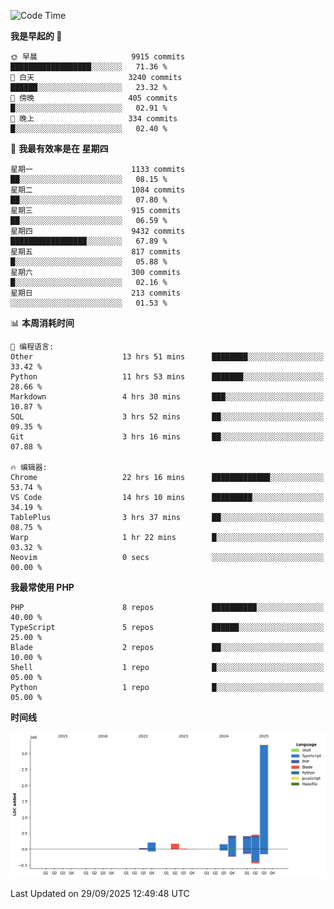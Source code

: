<!--START_SECTION:waka-->
![Code Time](http://img.shields.io/badge/Code%20Time-4%2C258%20hrs%2014%20mins-blue)

**我是早起的 🐤** 

```text
🌞 早晨                     9915 commits        ██████████████████░░░░░░░   71.36 % 
🌆 白天                     3240 commits        ██████░░░░░░░░░░░░░░░░░░░   23.32 % 
🌃 傍晚                     405 commits         █░░░░░░░░░░░░░░░░░░░░░░░░   02.91 % 
🌙 晚上                     334 commits         █░░░░░░░░░░░░░░░░░░░░░░░░   02.40 % 
```
📅 **我最有效率是在 星期四** 

```text
星期一                      1133 commits        ██░░░░░░░░░░░░░░░░░░░░░░░   08.15 % 
星期二                      1084 commits        ██░░░░░░░░░░░░░░░░░░░░░░░   07.80 % 
星期三                      915 commits         ██░░░░░░░░░░░░░░░░░░░░░░░   06.59 % 
星期四                      9432 commits        █████████████████░░░░░░░░   67.89 % 
星期五                      817 commits         █░░░░░░░░░░░░░░░░░░░░░░░░   05.88 % 
星期六                      300 commits         █░░░░░░░░░░░░░░░░░░░░░░░░   02.16 % 
星期日                      213 commits         ░░░░░░░░░░░░░░░░░░░░░░░░░   01.53 % 
```


📊 **本周消耗时间** 

```text
💬 编程语言: 
Other                    13 hrs 51 mins      ████████░░░░░░░░░░░░░░░░░   33.42 % 
Python                   11 hrs 53 mins      ███████░░░░░░░░░░░░░░░░░░   28.66 % 
Markdown                 4 hrs 30 mins       ███░░░░░░░░░░░░░░░░░░░░░░   10.87 % 
SQL                      3 hrs 52 mins       ██░░░░░░░░░░░░░░░░░░░░░░░   09.35 % 
Git                      3 hrs 16 mins       ██░░░░░░░░░░░░░░░░░░░░░░░   07.88 % 

🔥 编辑器: 
Chrome                   22 hrs 16 mins      █████████████░░░░░░░░░░░░   53.74 % 
VS Code                  14 hrs 10 mins      █████████░░░░░░░░░░░░░░░░   34.19 % 
TablePlus                3 hrs 37 mins       ██░░░░░░░░░░░░░░░░░░░░░░░   08.75 % 
Warp                     1 hr 22 mins        █░░░░░░░░░░░░░░░░░░░░░░░░   03.32 % 
Neovim                   0 secs              ░░░░░░░░░░░░░░░░░░░░░░░░░   00.00 % 
```

**我最常使用 PHP** 

```text
PHP                      8 repos             ██████████░░░░░░░░░░░░░░░   40.00 % 
TypeScript               5 repos             ██████░░░░░░░░░░░░░░░░░░░   25.00 % 
Blade                    2 repos             ██░░░░░░░░░░░░░░░░░░░░░░░   10.00 % 
Shell                    1 repo              █░░░░░░░░░░░░░░░░░░░░░░░░   05.00 % 
Python                   1 repo              █░░░░░░░░░░░░░░░░░░░░░░░░   05.00 % 
```



**时间线**

![Lines of Code chart](https://raw.githubusercontent.com/abrahamgreyson/abrahamgreyson/main/assets/bar_graph.png)


 Last Updated on 29/09/2025 12:49:48 UTC
<!--END_SECTION:waka-->
